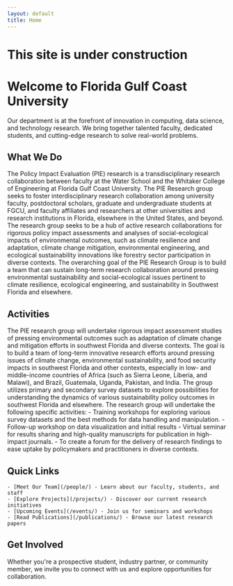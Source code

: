 ```yaml
---
layout: default
title: Home
---
```


# This site is under construction
# Welcome to Florida Gulf Coast University

Our department is at the forefront of innovation in computing, data science, and technology research. We bring together talented faculty, dedicated students, and cutting-edge research to solve real-world problems.

## What We Do

The Policy Impact Evaluation (PIE) research is a transdisciplinary research collaboration between faculty at the Water School and the Whitaker College of Engineering at Florida Gulf Coast University. The PIE Research group seeks to foster interdisciplinary research collaboration among university faculty, postdoctoral scholars, graduate and undergraduate students at FGCU, and faculty affiliates and researchers at other universities and research institutions in Florida, elsewhere in the United States, and beyond. The research group seeks to be a hub of active research collaborations for rigorous policy impact assessments and analyses of social-ecological impacts of environmental outcomes, such as climate resilience and adaptation, climate change mitigation, environmental engineering, and ecological sustainability innovations like forestry sector participation in diverse contexts. 
The overarching goal of the PIE Research Group is to build a team that can sustain long-term research collaboration around pressing environmental sustainability and social-ecological issues pertinent to climate resilience, ecological engineering, and sustainability in Southwest Florida and elsewhere.

## Activities

The PIE research group will undertake rigorous impact assessment studies of pressing environmental outcomes such as adaptation of climate change and mitigation efforts in southwest Florida and diverse contexts. The goal is to build a team of long-term innovative research efforts around pressing issues of climate change, environmental sustainability, and food security impacts in southwest Florida and other contexts, especially in low- and middle-income countries of Africa (such as Sierra Leone, Liberia, and Malawi), and Brazil, Guatemala, Uganda, Pakistan, and India. 
The group utilizes primary and secondary survey datasets to explore possibilities for understanding the dynamics of various sustainability policy outcomes in southwest Florida and elsewhere. The research group will undertake the following specific activities:
    -	Training workshops for exploring various survey datasets and the best methods for data handling and manipulation.
    -	Follow-up workshop on data visualization and initial results 
    -	Virtual seminar for results sharing and high-quality manuscripts for publication in high-impact journals.
    -	To create a forum for the delivery of research findings to ease uptake by policymakers and practitioners in diverse contexts. 


## Quick Links

    - [Meet Our Team](/people/) - Learn about our faculty, students, and staff
    - [Explore Projects](/projects/) - Discover our current research initiatives
    - [Upcoming Events](/events/) - Join us for seminars and workshops
    - [Read Publications](/publications/) - Browse our latest research papers


## Get Involved


Whether you're a prospective student, industry partner, or community member, we invite you to connect with us and explore opportunities for collaboration.


